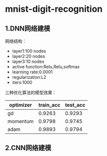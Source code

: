 # mnist-digit-recognition
## 1.DNN网络建模
网络结构：
- layer1:100 nodes  
- layer2:20 nodes 
- layer3:10 nodes
- active function:Relu,Relu,softmax
- learning rate:0.0001
- regularization:L2
- iters:1000

三种优化算法的模型效果：

optimizer|train_acc|test_acc
----|----|-----
gd|0.9263|0.9293
momentum|0.9798|0.9745
adam|0.9893|0.9794

## 2.CNN网络建模
